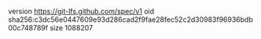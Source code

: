 version https://git-lfs.github.com/spec/v1
oid sha256:c3dc56e0447609e93d286cad2f9fae28fec52c2d30983f96936bdb00c748789f
size 1088207
